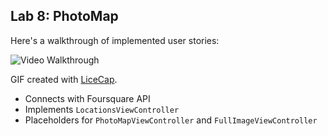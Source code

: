 ## Lab 8: PhotoMap
Here's a walkthrough of implemented user stories:

<img src='http://i.imgur.com/PC4qtt6.gif' title='Video Walkthrough' width='' alt='Video Walkthrough' />

GIF created with [LiceCap](http://www.cockos.com/licecap/).


- Connects with Foursquare API
- Implements `LocationsViewController`
- Placeholders for `PhotoMapViewController` and `FullImageViewController`

    
